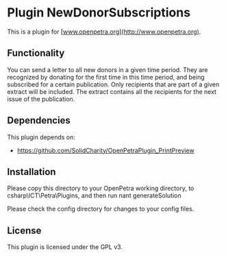 # Plugin NewDonorSubscriptions

This is a plugin for [www.openpetra.org](http://www.openpetra.org).

## Functionality

You can send a letter to all new donors in a given time period.
They are recognized by donating for the first time in this time period, and being subscribed for a certain publication.
Only recipients that are part of a given extract will be included. The extract contains all the recipients for the next issue of the publication.

## Dependencies

This plugin depends on:

* https://github.com/SolidCharity/OpenPetraPlugin_PrintPreview

## Installation

Please copy this directory to your OpenPetra working directory, to csharp\ICT\Petra\Plugins, 
and then run
    nant generateSolution

Please check the config directory for changes to your config files.

## License

This plugin is licensed under the GPL v3.